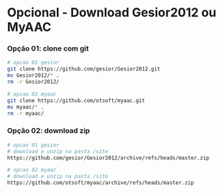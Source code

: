 # Opcional - Download Gesior2012 ou MyAAC

### Opção 01: clone com git
``` bash
# opcao 01 gesior
git clone https://github.com/gesior/Gesior2012.git
mv Gesior2012/* .
rm -r Gesior2012/

# opcao 02 myaac
git clone https://github.com/otsoft/myaac.git
mv myaac/* .
rm -r myaac/
```

### Opção 02: download zip
``` bash
# opcao 01 gesior
# download e unzip na pasta /site
https://github.com/gesior/Gesior2012/archive/refs/heads/master.zip

# opcao 02 myaac
# download e unzip na pasta /site
https://github.com/otsoft/myaac/archive/refs/heads/master.zip
```